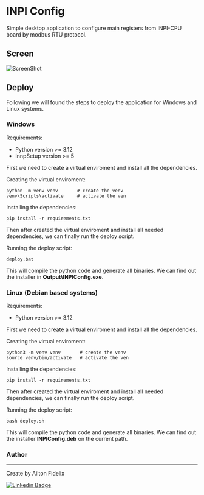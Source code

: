 # INPI Config

Simple desktop application to configure main registers from INPI-CPU board by modbus RTU protocol.

## Screen

![ScreenShot](https://github.com/AiltonFidelix/INPIConfig/tree/main/assets/images/screen.png)

## Deploy

Following we will found the steps to deploy the application for Windows and Linux systems.

### Windows

Requirements:

- Python version >= 3.12
- InnpSetup version >= 5

First we need to create a virtual enviroment and install all the dependencies.

Creating  the virtual enviroment:

```
python -m venv venv       # create the venv
venv\Scripts\activate     # activate the ven
```

Installing the dependencies:

```
pip install -r requirements.txt
```

Then after created the virtual enviroment and install all needed dependencies, we can finally run the deploy script.

Running the deploy script:

```
deploy.bat
```

This will compile the python code and generate all binaries. We can find out the installer in **Output\INPIConfig.exe**.

### Linux (Debian based systems)

Requirements:

- Python version >= 3.12

First we need to create a virtual enviroment and install all the dependencies.

Creating  the virtual enviroment:

```
python3 -m venv venv       # create the venv
source venv/bin/activate   # activate the ven
```

Installing the dependencies:

```
pip install -r requirements.txt
```

Then after created the virtual enviroment and install all needed dependencies, we can finally run the deploy script.

Running the deploy script:

```
bash deploy.sh
```

This will compile the python code and generate all binaries. We can find out the installer **INPIConfig.deb** on the current path.

### Author
---

Create by Ailton Fidelix

[![Linkedin Badge](https://img.shields.io/badge/-Ailton-blue?style=flat-square&logo=Linkedin&logoColor=white&link=https://www.linkedin.com/in/ailtonfidelix/)](https://www.linkedin.com/in/ailton-fidelix-9603b31b7/) 
